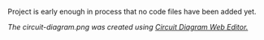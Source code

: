 Project is early enough in process that no code files have been added yet.


*The circuit-diagram.png was created using [Circuit Diagram Web Editor.](https://circuit-diagram.org/)*
